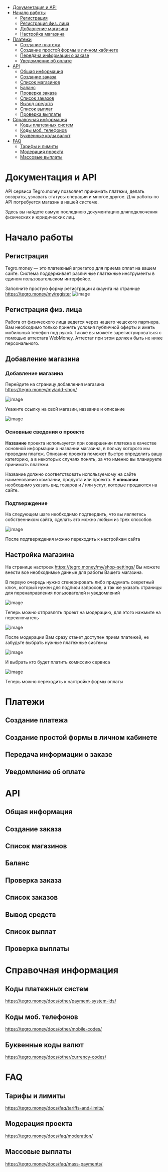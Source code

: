 - [Документация и API](#документация-и-api)
- [Начало работы](#начало-работы)
  - [Регистрация](#регистрация)
  - [Регистрация физ. лица](#регистрация-физ-лица)
  - [Добавление магазина](#добавление-магазина)
  - [Настройка магазина](#настройка-магазина)
- [Платежи](#платежи)
  - [Создание платежа](#создание-платежа)
  - [Создание простой формы в личном кабинете](#создание-простой-формы-в-личном-кабинете)
  - [Передача информации о заказе](#передача-информации-о-заказе)
  - [Уведомление об оплате](#уведомление-об-оплате)
- [API](#api)
  - [Общая информация](#общая-информация)
  - [Создание заказа](#создание-заказа)
  - [Список магазинов](#список-магазинов)
  - [Баланс](#баланс)
  - [Проверка заказа](#проверка-заказа)
  - [Список заказов](#список-заказов)
  - [Вывод средств](#вывод-средств)
  - [Список выплат](#список-выплат)
  - [Проверка выплаты](#проверка-выплаты)
- [Справочная информация](#справочная-информация)
  - [Коды платежных систем](#коды-платежных-систем)
  - [Коды моб. телефонов](#коды-моб-телефонов)
  - [Буквенные коды валют](#буквенные-коды-валют)
- [FAQ](#faq)
  - [Тарифы и лимиты](#тарифы-и-лимиты)
  - [Модерация проекта](#модерация-проекта)
  - [Массовые выплаты](#массовые-выплаты)

# Документация и API

API сервиса Tegro.money позволяет принимать платежи, делать возвраты, узнавать статусы операции и многое другое. Для работы по API потребуется магазин в нашей системе.

Здесь вы найдете самую последнюю документацию дляподключения физических и юридических лиц.


# Начало работы

## <a name="register"></a>Регистрация

Tegro.money — это платежный агрегатор для приема оплат на вашем сайте. Система поддерживает различные платежные инструменты в едином пользовательском интерфейсе.

Заполните простую форму регистрации аккаунта на странице https://tegro.money/my/register
![image](https://github.com/aldkfjasdfasdf/tergo_test/assets/134290831/d215b038-9644-4f78-ae52-379dfb118c1e)


## <a name="register_fiz"></a>Регистрация физ. лица

Работа от физического лица ведется через нашего чешского партнера. Вам необходимо только принять условия публичной оферты и иметь мобильный телефон под рукой. Также вы можете зарегистрироваться с помощью аттестата WebMoney. Аттестат при этом должен быть не ниже персонального.


## <a name="add-shop"></a>Добавление магазина
### Добавление магазина
Перейдите на страницу добавления магазина https://tegro.money/my/add-shop/


![image](https://github.com/aldkfjasdfasdf/tergo_test/assets/134290831/5a161a31-46db-4804-8669-35e193fc2a26)

Укажите ссылку на свой магазин, название и описание


![image](https://github.com/aldkfjasdfasdf/tergo_test/assets/134290831/c4e3a13a-8606-4b3a-82c1-c1b366e250c5)

### Основные сведения о проекте

__Название__ проекта используется при совершении платежа в качестве основной информации о названии магазина, в пользу которого мы проводим платеж. Описание проекта поможет быстро определить вашу категорию, а в некоторых случаях понять, за что именно вы планируете принимать платежи.

Название должно соответствовать используемому на сайте наименованию компании, продукта или проекта. В __описании__ необходимо указать вид товаров и / или услуг, которые продаются на сайте.

### Подтверждение

На следующем шаге необходимо подтвердить, что вы являетесь собственником сайта, сделать это можно любым из трех способов

![image](https://github.com/aldkfjasdfasdf/tergo_test/assets/134290831/229d7c7a-48a9-48fc-ae6f-1a7f2c90a8e2)

После подтверждения можно переходить к настройкам сайта


## <a name="settings-shop"></a>Настройка магазина

На странице настроек https://tegro.money/my/shop-settings/ Вы можете внести все необходимые данные для работы Вашего магазина.

В первую очередь нужно сгенерировать либо придумать секретный ключ, который нужен для подписи запросов, а так же указать страницы для перенаправления пользователей и уведомлений

![image](https://github.com/aldkfjasdfasdf/tergo_test/assets/134290831/5a5687ce-f0b6-4a4a-a035-97da606c6e4b)

Теперь можно отправлять проект на модерацию, для этого нажмите на переключатель

![image](https://github.com/aldkfjasdfasdf/tergo_test/assets/134290831/54b299f1-9abc-4b2b-b4c3-adf9f0777045)

После модерации Вам сразу станет доступен прием платежей, не забудьте выбрать нужные платежные системы

![image](https://github.com/aldkfjasdfasdf/tergo_test/assets/134290831/962a7c54-f8ee-4d35-8297-7153883d17ab)

И выбрать кто будет платить комиссию сервиса

![image](https://github.com/aldkfjasdfasdf/tergo_test/assets/134290831/cce3c25c-7947-47ce-a6f9-4d4632ddfcce)

Теперь можно переходить к настройке формы оплаты

# Платежи

## <a name="create-p"></a>Создание платежа

## <a name="create-f"></a>Создание простой формы в личном кабинете

## <a name="info-order"></a>Передача информации о заказе

## <a name="notification-p"></a>Уведомление об оплате

# API

## <a name="all-info"></a>Общая информация

## <a name="create-order"></a>Создание заказа

## <a name="shops-list"></a>Список магазинов

## <a name="balance"></a>Баланс

## <a name="check-order"></a>Проверка заказа

## <a name="list-orders"></a>Список заказов

## <a name="with"></a>Вывод средств

## <a name="list-payout"></a>Список выплат

## <a name="check-payout"></a>Проверка выплаты


# Справочная информация

## <a name="p-codes"></a>Коды платежных систем

https://tegro.money/docs/other/payment-system-ids/

## <a name="phone-codes"></a>Коды моб. телефонов

https://tegro.money/docs/other/mobile-codes/

## <a name="code-word"></a>Буквенные коды валют

https://tegro.money/docs/other/currency-codes/

# FAQ

## <a name="tarifs"></a>Тарифы и лимиты

https://tegro.money/docs/faq/tariffs-and-limits/

## <a name="mo-project"></a>Модерация проекта

https://tegro.money/docs/faq/moderation/

## <a name="mass"></a>Массовые выплаты

https://tegro.money/docs/faq/mass-payments/

